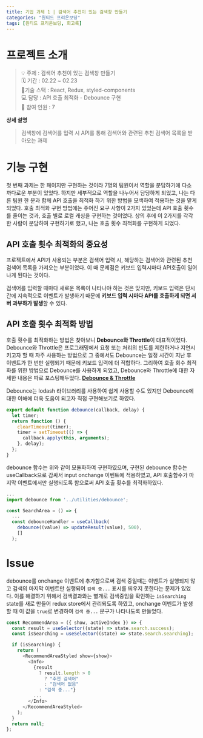 ```yaml
---
title: 기업 과제 1 | 검색어 추천이 있는 검색창 만들기
categories: "원티드 프리온보딩"
tags: [원티드 프리온보딩, 회고록]
---
```


# 프로젝트 소개

> 💡 주제 : 검색어 추천이 있는 검색창 만들기<br>
> 🗓 기간 : 02.22 ~ 02.23<br>
> 🔨기술 스택 : React, Redux, styled-components<br>
> 💻 담당 : API 호출 최적화 - Debounce 구현<br>
> 👤 참여 인원 : 7

**상세 설명**

> 검색창에 검색어를 입력 시 API를 통해 검색어와 관련된 추천 검색어 목록을 받아오는 과제

# 기능 구현

첫 번째 과제는 한 페이지만 구현하는 것이라 7명의 팀원이서 역할을 분담하기에 다소 까다로운 부분이 있었다. 하지만 세부적으로 역할을 나누어서 담당하게 되었고, 나는 다른 팀원 한 분과 함께 API 호출을 최적화 하기 위한 방법을 모색하여 적용하는 것을 맡게 되었다. 호출 최적화 구현 방법에는 주어진 요구 사항이 2가지 있었는데 API 호출 횟수를 줄이는 것과, 호출 별로 로컬 캐싱을 구현하는 것이었다. 상의 후에 이 2가지를 각각 한 사람이 분담하여 구현하기로 했고, 나는 호출 횟수 최적화를 구현하게 되었다.

## API 호출 횟수 최적화의 중요성

프로젝트에서 API가 사용되는 부분은 검색어 입력 시, 해당하는 검색어와 관련된 추천 검색어 목록을 가져오는 부분이었다. 이 때 문제점은 키보드 입력시마다 API호출이 일어나게 된다는 것이다.

검색어를 입력할 때마다 새로운 목록이 나타나야 하는 것은 맞지만, 키보드 입력은 단시간에 지속적으로 이벤트가 발생하기 때문에 **키보드 입력 시마다 API를 호출하게 되면 서버 과부하가 발생**할 수 있다.

## API 호출 횟수 최적화 방법

호출 횟수를 최적화하는 방법은 찾아보니 **Debounce와 Throttle**이 대표적이었다.  
Debounce와 Throttle은 프로그래밍에서 요청 또는 처리의 빈도를 제한하거나 지연시키고자 할 때 자주 사용하는 방법으로 그 중에서도 Debounce는 일정 시간이 지난 후 이벤트가 한 번만 실행되기 때문에 키보드 입력에 더 적합하다. 그리하여 호출 회수 최적화를 위한 방법으로 Debounce를 사용하게 되었고, Debounce와 Throttle에 대한 자세한 내용은 따로 포스팅해두었다. **[Debounce & Throttle](https://velog.io/@yeyo0x0/Debounce)**

Debounce는 lodash 라이브러리를 사용하여 쉽게 사용할 수도 있지만 Debounce에 대한 이해에 더욱 도움이 되고자 직접 구현해보기로 하였다.

```js
export default function debounce(callback, delay) {
  let timer;
  return function () {
    clearTimeout(timer);
    timer = setTimeout(() => {
      callback.apply(this, arguments);
    }, delay);
  };
}
```

debounce 함수는 위와 같이 모듈화하여 구현하였으며, 구현된 debounce 함수는 useCallback으로 감싸서 input onchange 이벤트에 적용하였고, API 호출함수가 마지막 이벤트에서만 실행되도록 함으로써 API 호출 횟수를 최적화하였다.

```js
...
import debounce from '../utilities/debounce';

const SearchArea = () => {
  ...
  const debounceHandler = useCallback(
    debounce((value) => updateResult(value), 500),
    []
  );
```

# Issue

debounce를 onchange 이벤트에 추가함으로써 검색 중일때는 이벤트가 실행되지 않고 검색의 마지막 이벤트만 실행되어 `검색 중...` 표시를 띄우지 못한다는 문제가 있었다. 이를 해결하기 위해서 검색결과와는 별개로 검색중임을 확인하는 `isSearching` state를 새로 만들어 redux store에서 관리되도록 하였고, onchange 이벤트가 발생할 때 이 값을 `true`로 변경하여 `검색 중...` 문구가 나타나도록 만들었다.

```js
const RecommendArea = ({ show, activeIndex }) => {
  const result = useSelector((state) => state.search.success);
  const isSearching = useSelector((state) => state.search.searching);

  if (isSearching) {
    return (
      <RecommendAreaStyled show={show}>
        <Info>
          {result
            ? result.length > 0
              ? "추천 검색어"
              : "검색어 없음"
            : "검색 중..."}
          ...
        </Info>
      </RecommendAreaStyled>
    );
  }
  return null;
};
```
